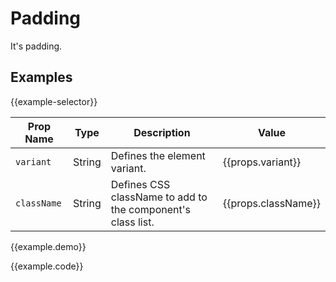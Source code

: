 # Padding

It's padding.


## Examples

{{example-selector}}

Prop Name | Type | Description | Value
--- | --- | --- | ---
`variant` | String | Defines the element variant. | {{props.variant}}
`className` | String | Defines CSS className to add to the component's class list. | {{props.className}}

{{example.demo}}

{{example.code}}
